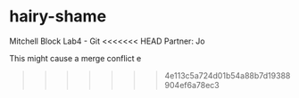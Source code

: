 # hairy-shame
Mitchell Block Lab4 - Git
<<<<<<< HEAD
Partner: Jo

This might cause a merge conflict e
>>>>>>> 4e113c5a724d01b54a88b7d19388904ef6a78ec3

